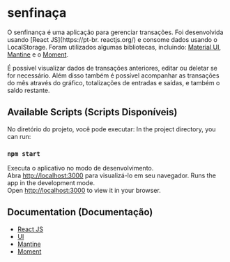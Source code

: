 # senfinaça

O senfinança é uma aplicação para gerenciar transações. Foi desenvolvida usando [React JS](https://pt-br.
reactjs.org/) e consome dados usando o LocalStorage. Foram utilizados algumas bibliotecas, incluindo: [Material 
UI](https://mui.com), [Mantine](https://mantine.dev) e o [Moment](https://momentjs.com).

É possível visualizar dados de transações anteriores, editar ou deletar se for necessário. Além disso também é 
possível acompanhar as transações do mês através do gráfico, totalizações de entradas e saídas, e também o 
saldo restante.
## Available Scripts (Scripts Disponíveis)

No diretório do projeto, você pode executar:
In the project directory, you can run:

### `npm start`

Executa o aplicativo no modo de desenvolvimento.\
Abra [http://localhost:3000](http://localhost:3000) para visualizá-lo em seu navegador.
Runs the app in the development mode.\
Open [http://localhost:3000](http://localhost:3000) to view it in your browser.

## Documentation (Documentação)
- [React JS](https://reactnative.dev/docs/environment-setup)
- [UI](https://mui.com)
- [Mantine](https://mantine.dev)
- [Moment](https://momentjs.com)